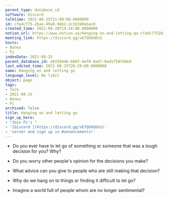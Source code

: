 ```yaml
---
parent_type: database_id
software: Discord
talktime: 2021-08-25T21:00:00.0000000
id: cfadc775-2baa-49a8-94b2-2c1b340abac0
created_time: 2021-08-20T14:14:00.0000000
notion_url: https://www.notion.so/Hanging-on-and-letting-go-cfadc7752baa49a894b22c1b340abac0
meeting_link: https://discord.gg/vE7QUXGDnS
hosts:
- Bones
- Pi
indexDate: 2021-08-25
parent_database_id: e9339446-880f-4ef0-8ad7-8ad1f507dded
last_edited_time: 2021-08-25T20:20:00.0000000
name: Hanging on and letting go
language_level: No limit
object: page
tags:
- Talk
- 2021-08-25
- Bones
- Pi
archived: false
title: Hanging on and letting go
sign_up_here:
- "Join Pi's "
- '[Discord ](https://discord.gg/vE7QUXGDnS)'
- 'server and sign up in #annoncements!'
---
```


   - Do you ever have to let go of something or someone that was a tough decision for you? Why?



   - Do you worry other people's opinion for the decisions you make?
   - What advice can you give to people who are still making that decision?
   - Why do we hang on to things or finding it difficult to let go?
   - Imagine a world full of people whom are no longer sentimental?









